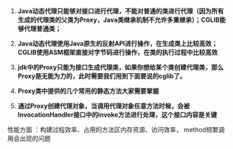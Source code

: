 1. **Java动态代理只能够对接口进行代理，不能对普通的类进行代理（因为所有生成的代理类的父类为Proxy，Java类继承机制不允许多重继承）；CGLIB能够代理普通类；**
2. **Java动态代理使用Java原生的反射API进行操作，在生成类上比较高效；CGLIB使用ASM框架直接对字节码进行操作，在类的执行过程中比较高效**



1. **jdk中的Proxy只能为接口生成代理类，如果你想给某个类创建代理类，那么Proxy是无能为力的，此时需要我们用到下面要说的cglib了。**
2. **Proxy类中提供的几个常用的静态方法大家需要掌握**
3. **通过Proxy创建代理对象，当调用代理对象任意方法时候，会被InvocationHandler接口中的invoke方法进行处理，这个接口内容是关键**





性能方面 ：构建过程效率、占用的方法区内存资源、访问效率，
method频繁调用会出现的问题